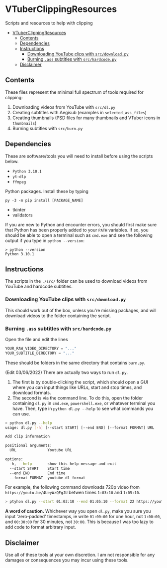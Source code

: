 # VTuberClippingResources
Scripts and resources to help with clipping

- [VTuberClippingResources](#vtuberclippingresources)
  - [Contents](#contents)
  - [Dependencies](#dependencies)
  - [Instructions](#instructions)
    - [Downloading YouTube clips with `src/download.py`](#downloading-youtube-clips-with-srcdownloadpy)
    - [Burning `.ass` subtitles with `src/hardcode.py`](#burning-ass-subtitles-with-srchardcodepy)
  - [Disclaimer](#disclaimer)

## Contents
These files represent the minimal full spectrum of tools required for clipping: 
1. Downloading videos from YouTube with `src/dl.py`
2. Creating subtitles with Aegisub (examples in `selected_ass_files`)
3. Creating thumbnails (PSD files for many thumbnails and VTuber icons in `thumbnails`)
4. Burning subtitles with `src/burn.py`

## Dependencies
These are software/tools you will need to install before using the scripts below.

- `Python 3.10.1`
- `yt-dlp`
- `ffmpeg`

Python packages. Install these by typing 

```batch
py -3 -m pip install [PACKAGE_NAME]
```

- tkinter
- validators

If you are new to Python and encounter errors, you should first make sure that Python has been properly added to your `PATH` variables. If so, you should be able to open a terminal such as `cmd.exe` and see the following output if you type in `python --version`:

```batch
> python --version
Python 3.10.1
```

## Instructions
The scripts in the `./src/` folder can be used to download videos from YouTube and hardcode subtitles. 

### Downloading YouTube clips with `src/download.py`
This should work out of the box, unless you're missing packages, and will download videos to the folder containing the script. 

### Burning `.ass` subtitles with `src/hardcode.py`
Open the file and edit the lines 

```python
YOUR_RAW_VIDEO_DIRECTORY = "..."
YOUR_SUBTITLE_DIRECTORY = "..."
```

These should be folders in the same directory that contains `burn.py`. 


(Edit 03/06/2022) 
There are actually two ways to run `dl.py`. 
1. The first is by double-clicking the script, which should open a GUI where you can input things like URLs, start and stop times, and download formats. 
2. The second is via the command line. To do this, open the folder containing `dl.py` in `cmd.exe`, `powershell.exe`, or whatever terminal you have. Then, type in `python dl.py --help` to see what commands you can use. 

```bash
> python dl.py --help
usage: dl.py [-h] [--start START] [--end END] [--format FORMAT] URL

Add clip information

positional arguments:
  URL              Youtube URL

options:
  -h, --help       show this help message and exit
  --start START    Start time
  --end END        End time
  --format FORMAT  youtube-dl format
```

For example, the following command downloads 720p video from `https://youtu.be/4UeyWzQFgJU` betwen times `1:03:10` and `1:05:10`. 
```bash
> ptyhon dl.py --start 01:03:10 --end 01:05:10 --format 22 https://youtu.be/4UeyWzQFgJU
```

**A word of caution.** Whichever way you open `dl.py`, make you sure you input 'zero-padded' timestamps, ie write `01:00:00` for one hour, not `1:00:00`, and `00:30:00` for 30 minutes, not `30:00`. This is because I was too lazy to add code to format arbitrary input. 

## Disclaimer
Use all of these tools at your own discretion. I am not responsible for any damages or consequences you may incur using these tools. 

